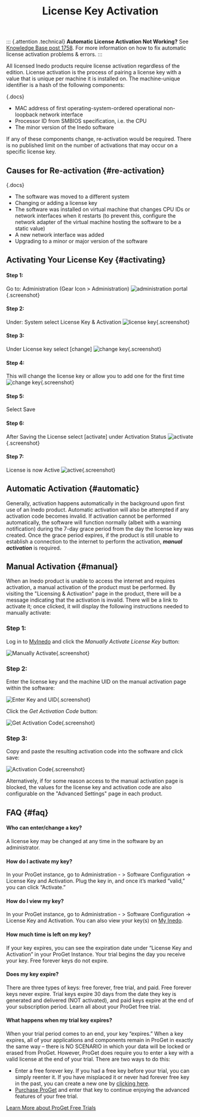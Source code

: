 ﻿---
title: License Key Activation
sequence: 20
keywords: license
---

::: {.attention .technical}
**Automatic License Activation Not Working?** See [Knowledge Base post 1758](https://inedo.com/support/kb/1758/automatic-license-activation-not-working). For more information on how to fix automatic license activation problems & errors.
:::

All licensed Inedo products require license activation regardless of the edition. License activation is the process of pairing a license key with a value that is unique per machine it is installed on. The machine-unique identifier is a hash of the following components:

{.docs}
-  MAC address of first operating-system-ordered operational non-loopback network interface
- Processor ID from SMBIOS specification, i.e. the CPU
- The minor version of the Inedo software

If any of these components change, re-activation would be required. There is no published limit on the number of activations that may occur on a specific license key.

## Causes for Re-activation {#re-activation}

{.docs}
- The software was moved to a different system
- Changing or adding a license key
- The software was installed on virtual machine that changes CPU IDs or network interfaces when it restarts (to prevent this, configure the network adapter of the virtual machine hosting the software to be a static value)
- A new network interface was added
- Upgrading to a minor or major version of the software

## Activating Your License Key {#activating}

#### Step 1:
Go to: Administration (Gear Icon > Administration)
![administration portal](/resources/documentation/various/administration.png){.screenshot}

#### Step 2:
Under: System select License Key & Activation
![license key](/resources/documentation/various/system.png){.screenshot}

#### Step 3:
Under License key select [change]
![change key](/resources/documentation/various/license-key.png){.screenshot}

#### Step 4:
This will change the license key or allow you to add one for the first time
![change key](/resources/documentation/various/change-license-key.png){.screenshot}

#### Step 5:
Select Save

#### Step 6: 	
After Saving the License select [activate] under Activation Status
![activate](/resources/documentation/various/activate.png){.screenshot}
#### Step 7:
License is now Active
![active](/resources/documentation/various/activation.png){.screenshot}

## Automatic Activation {#automatic}

Generally, activation happens automatically in the background upon first use of an Inedo product. Automatic activation will also be attempted if any activation code becomes invalid. If activation cannot be performed automatically, the software will function normally (albeit with a warning notification) during the 7-day grace period from the day the license key was created. Once the grace period expires, if the product is still unable to establish a connection to the internet to perform the activation, ***manual activation*** is required.

## Manual Activation {#manual}

When an Inedo product is unable to access the internet and requires activation, a manual activation of the product must be performed. By visiting the "Licensing & Activation" page in the product, there will be a message indicating that the activation is invalid. There will be a link to activate it; once clicked, it will display the following instructions needed to manually activate:

### Step 1:

Log in to [MyInedo](https://my.inedo.com) and click the *Manually Activate License Key* button:

![Manually Activate](/resources/documentation/various/manually-activate.png){.screenshot}

### Step 2:

Enter the license key and the machine UID on the manual activation page within the software:

![Enter Key and UID](/resources/documentation/various/enter-key-uid.png){.screenshot}

Click the *Get Activation Code* button:

![Get Activation Code](/resources/documentation/various/get-code.png){.screenshot}

### Step 3:

Copy and paste the resulting activation code into the software and click save:

![Activation Code](/resources/documentation/various/activation-code.png){.screenshot}

Alternatively, if for some reason access to the manual activation page is blocked, the values for the license key and activation code are also configurable on the "Advanced Settings" page in each product.

## FAQ {#faq}
#### Who can enter/change a key?
A license key may be changed at any time in the software by an administrator.

#### How do I activate my key?
In your ProGet instance, go to Administration - > Software Configuration -> License Key and Activation. Plug the key in, and once it’s marked “valid,” you can click “Activate.”

#### How do I view my key?
In your ProGet instance, go to Administration - > Software Configuration -> License Key and Activation. You can also view your key(s) on [My Inedo](https://my.inedo.com).

#### How much time is left on my key?
If your key expires, you can see the expiration date under “License Key and Activation” in your ProGet Instance. Your trial begins the day you receive your key. Free forever keys do not expire.

#### Does my key expire?
There are three types of keys: free forever, free trial, and paid. Free forever keys never expire. Trial keys expire 30 days from the date they key is generated and delivered (NOT activated), and paid keys expire at the end of your subscription period. Learn all about your ProGet free trial.

#### What happens when my trial key expires?
When your trial period comes to an end, your key “expires.” When a key expires, all of your applications and components remain in ProGet in exactly the same way – there is NO SCENARIO in which your data will be locked or erased from ProGet. However, ProGet does require you to enter a key with a valid license at the end of your trial. There are two ways to do this:
- Enter a free forever key. If you had a free key before your trial, you can simply reenter it. If you have misplaced it or never had forever free key in the past, you can create a new one by [clicking here](https://my.inedo.com).
- [Purchase ProGet](https://inedo.com/proget/pricing) and enter that key to continue enjoying the advanced features of your free trial.

[Learn More about ProGet Free Trials](https://inedo.com/proget/pricing/trial)
